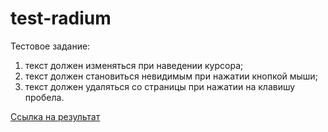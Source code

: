# test-radium
Тестовое задание:

1) текст должен изменяться при наведении курсора;
2) текст должен становиться невидимым при нажатии кнопкой мыши;
3) текст должен удаляться со страницы при нажатии на клавишу пробела.

[Ссылка на результат](https://lucystep.github.io/test-radium/)
